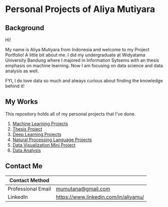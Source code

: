 # Personal Projects of Aliya Mutiyara

## Background

Hi! 

My name is Aliya Mutiyara from Indonesia and welcome to my Project Portfolio! A little bit about me. I did my undergraduate at Widyatama University Bandung where I majored in Information Sytsems with an thesis emphasis on machine learning. Now I am focusing on data science and data analysis as well. 

FYI, I do love data so much and always curious about finding the knowledge behind it!

## My Works

This repository holds all of my personal projects that I've done.

1. [Machine Learning Projects](https://github.com/aalmuut/PersonalProjects/tree/master/Machine%20Learning%20Projects)
2. [Thesis Project](https://github.com/aalmuut/PersonalProjects/tree/master/Thesis%20Project)
3. [Deep Learning Projects](https://github.com/aalmuut/PersonalProjects/tree/master/Deep%20Learning%20Projects/Mammogram)
4. [Natural Processing Language Projects](https://github.com/aalmuut/PersonalProjects/tree/master/Natural%20Processing%20Language%20Projects)
5. [Data Visualization Mini Project](https://github.com/aalmuut/PersonalProjects/tree/master/Data%20Visualization%20-%20Mini)
6. [Data Analysis](https://github.com/aalmuut/PersonalProjects/tree/master/Data%20Analysis)

## Contact Me

| Contact Method |  |
| --- | --- |
| Professional Email | mumutana@gmail.com |
| LinkedIn | https://www.linkedin.com/in/aliyamu/ |
